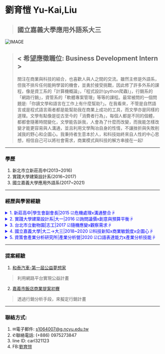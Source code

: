 # 劉育愷 Yu-Kai,Liu
 > ## 國立嘉義大學應用外語系大三

  ![IMAGE](https://lh3.googleusercontent.com/wkfVwyvxxcKZUi7M8gY2MrulkiRicKd6XWt3tGUpUOZm80mI1QcQN0Bs7rHQM9CXYMWtG8H_hhsPGOgJfJb3h0Po18D8U-vmZlmEgIEsv1iOh8Jif0qMU7D-14TB0AeYy22xgrnnHgMN4t-2jYRtc6WDrEp8W5deBlPJwQobA8sWvRTqvtksRYuqFs0WEE6hsuVVdn5QbCauXQOiVW_5htkLhI4RP_DIfwtlJGIgd8YUakNx7AJFu7fvOHYt-0OhA7NhrxBrK2lrfysdWJLARO36nyQDinTzX_lZlFDKQqP9TRlXAiTBmN3XHGBNFY8UUtCtYUe1AGCrnCUtFmtiauRbnXuib9BoBmVBzXfZK4D6P-SqCXSViZpDCZifn9W1w0J6m0dWvUHDszAWIK3UXsAmMWJYJb3aUDWJBRmEBfYFuv2qlH1m5ZTDy2CVDhKG_h06F-Lpk9nRQdZ1NzVdPvdRnM-hAjSQgRscNdcxdE3LZg8Q58i0Mtucaus687IXrdief2vdAxhYcPwqGKhsf80QK0wWx454KPEwiPn9yiyr3O-abfb4lYbYAbl5CLAwf4tTnQVtaEZ_ISRJmVNA9qykAgJ3jx4SfgtT_G5qf4kvPn8vwabhngi4MW9l7ysLrYNSCUvQFnPq6yNv7RIQhzjBDyeJnqaBEvLakF6ES6vnoCgv96jzon6UM1CqLw=w292-h219-no)
> ## &lt; 希望應徵職位: Business Development Intern >
>  關注在商業與科技的結合，也喜歡人與人之間的交流。雖然主修是外語系，但我不排斥任何能夠學習的機會，並勇於接受挑戰，因此修了許多外系的課程，像是資工系的「計算機概論」，「程式設計(python爬蟲)」，行銷系的「網路行銷」，資管系的「軟體專案管理」等等的課程。最常被問的一個問題是:「你讀文學和語言在工作上有什麼幫助?」。在我看來，不管是自然語言或是程式語言兩者都是能幫助我在商業上成功的工具，而文學亦是同樣的道理。文學有點像是從古至今的「消費者行為」，每個人都是不同的個體，都都會隨著時間變化，文學能告訴我，人會為了什麼而改變，而我能怎樣改變才能更容易與人溝通，並且利用文學陶冶自身的性情，不讓挫折與失敗削減我的野心和企圖心。我秉持者生意本於人，和科技始終來自人性的中心思想，相信自己可以將社會需求，商業模式與科技的解方串接在一起!
------
### 學歷
1. 新北市立新莊高中(2013~2016)
2. 實踐大學建築設計系(2016~2017)
3. 國立嘉義大學應用外語系(2017~2021)
------
### 經歷與學習經驗


<details>
<summary style="color:blue;"> 1. 新莊高中|學生會副會長|2015 ☑危機處理x溝通整合☟ </summary>
<pre>
   我在這個位置工作時，不只需要管理學生會的幹部團隊，
還要將學生方(可以視為客戶)的意見向校方(可以視為供應廠商)轉達，
也就是要跨部門整合並合作， 並爭取合理的回饋。
另外，常常也需要處理預料外的危機，像是活動成本超支時，
需要選擇哪個項目需要刪減。還有內部成員有爭執時，也需要介入去調解紛爭。
</pre>
</details>

  <details>
<summary style="color:blue;"> 2. 實踐大學建築設計系|大一|2016 ☑詢問議價x創意與預算平衡☟</summary>
<pre>
  我在這裡上學時，是我學會與商家議價的開始。在建築設計系中，常常需要做很多
作品，需要到各個材料行購買材料，身為學生的我，每個專案的預算都並不多，
所以除了我天馬行空的想法與設計，還要考量真正的可行性與價值性，
也因此都要貨比三家，去不同的商家詢問報價，找到品質與價格相符的商品。
  </pre>
  </details>
  <details>
<summary style="color:blue;"> 3. 台北市立動物園|志工|2017 ☑隨機應變x觀察需求☟</summary>
<pre>
  我在動物園當志工時，我擔任的是遊園列車上的工作人員，
要負責管控遊客動線，當遊客有任何困難時，都要提供立即的協助，
但有些遊客會不好意思向工作人員提出需要幫的請求。
因此，我都會觀察遊客們的行為，並在適時主動幫助。
  </pre>
</details>
  <details>
<summary style="color:blue;"> 4. 國立嘉義大學|大二→大三|2018~2020 ☑科技新知x商業敏銳度x企圖心☟</summary>
<pre>
  在嘉義讀書的時候，管理學院,理工學院及人文學院的距離大概都有15公里，
我只要一下課就要趕去另外一個校區上課，我認為這能證明我想獲得新知的企圖心，
在管理學院，我修了網路行銷,消費者行為及軟體專案管理等課程，
這些課程讓我開始了解科技新創公司的商業模式，而在理工學院，
我修了計算機概論,程式設計及線性代數等課程， 這些課程讓我對網站前後端技術有了一點初步的認識。
我很感謝自己願意不畏困難去跨領域的學習，這讓我漸漸打開對這個世界的自學之門，
來補足我與本科系學生之間的知識落差，使我發現，
學校並不是唯一能獲取知識的地方，也讓我養成有問題就發問的習慣，
</pre>
</details>
  <details>
<summary style="color:blue;"> 5. 資策會產業分析研究所|產業分析營|2020 ☑口語表達能力x產業分析技能☟</summary>
<pre>
  這場辦在台大的研究營，我真的覺得收穫很多，讓我知道各種產業分析模型的使用方法，
像是SWOT分析, 五力分析,Mece分析等等的使用時機，
還有知道目前現在各個產業的概況，該怎麼在這些產業開發自己的商品，
並佔有一席之地。除此之外，小組討論及上台報告，
都讓我在口語表達上學到不少，像是如何讓組員及聽眾完整地表達出自己的想法，
和傾聽組員及指導老師的建議，並給予相同的反饋。
</pre>
</details>


-------
### 提案經驗
1. [和泰汽車-第一屆公益夢想家](https://docs.google.com/document/d/1TxrjNDDtkUYqXbMlKkuDjaWonNLpLJBNVj5zr8II6_Y/edit?usp=sharing)
> 利用網路平台實現公益計畫
2. [嘉義市飯店商業提案初賽](https://drive.google.com/file/d/1BD0g2CVTT_4vffUBowQTgDAbaXExMeLQ/view?usp=sharing)
>透過行銷分析手段，來擬定行銷計畫


------
### 聯絡方式:
1. ✉電子郵件: [s1064007@g.ncyu.edu.tw](s1064007@g.ncyu.edu.tw)
2.  ✆聯絡電話: (+886) 0975273847
3.  line ID: carl321123
4.  FB:[劉育愷](https://www.facebook.com/L1uXO330B7)